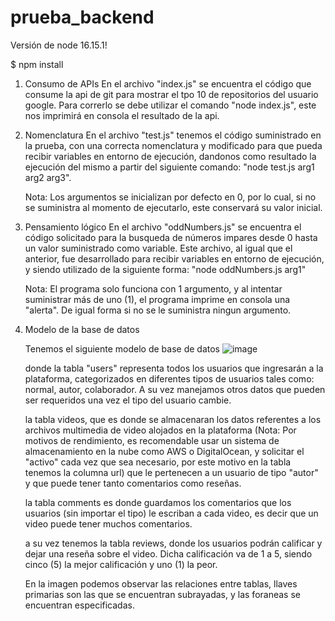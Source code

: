 # prueba_backend
 
Versión de node 16.15.1!

$ npm install

1. Consumo de APIs
   En el archivo "index.js" se encuentra el código que consume la api de git para mostrar el tpo 10 de repositorios del usuario google. Para correrlo se debe utilizar el comando "node index.js", este nos imprimirá en consola el resultado de la api.
   
 2. Nomenclatura
    En el archivo "test.js" tenemos el código suministrado en la prueba, con una correcta nomenclatura y modificado para que pueda recibir variables en entorno de ejecución, dandonos como resultado la ejecución del mismo a partir del siguiente comando: "node test.js arg1 arg2 arg3".
    
    Nota: Los argumentos se inicializan por defecto en 0, por lo cual, si no se suministra al momento de ejecutarlo, este conservará su valor inicial.
    
3. Pensamiento lógico
   En el archivo "oddNumbers.js" se encuentra el código solicitado para la busqueda de números impares desde 0 hasta un valor suministrado como variable. Este archivo, al igual que el anterior, fue desarrollado para recibir variables en entorno de ejecución, y siendo utilizado de la siguiente forma: "node oddNumbers.js arg1"
   
   Nota: El programa solo funciona con 1 argumento, y al intentar suministrar más de uno (1), el programa imprime en consola una "alerta". De igual forma si no se le suministra ningun argumento.

4. Modelo de la base de datos

   Tenemos el siguiente modelo de base de datos
   ![image](https://github.com/DresD1/prueba_backend/assets/106494734/8dcb0e67-13eb-4aff-8ae9-7a843b180a28)
   
   donde la tabla "users" representa todos los usuarios que ingresarán a la plataforma, categorizados en diferentes tipos de usuarios tales como: normal, autor, colaborador. A su vez manejamos otros datos que pueden ser requeridos una vez el tipo del usuario cambie.
   
   la tabla videos, que es donde se almacenaran los datos referentes a los archivos multimedia de video alojados en la plataforma (Nota: Por motivos de rendimiento, es recomendable usar un sistema de almacenamiento en la nube como AWS o DigitalOcean, y solicitar el "activo" cada vez que sea necesario, por este motivo en la tabla tenemos la columna url) que le pertenecen a un usuario de tipo "autor" y que puede tener tanto comentarios como reseñas.
   
   la tabla comments es donde guardamos los comentarios que los usuarios (sin importar el tipo) le escriban a cada video, es decir que un video puede tener muchos comentarios.
   
   a su vez tenemos la tabla reviews, donde los usuarios podrán calificar y dejar una reseña sobre el video. Dicha calificación va de 1 a 5, siendo cinco (5) la mejor calificación y uno (1) la peor.
   
   En la imagen podemos observar las relaciones entre tablas, llaves primarias son las que se encuentran subrayadas, y las foraneas se encuentran especificadas.
   
